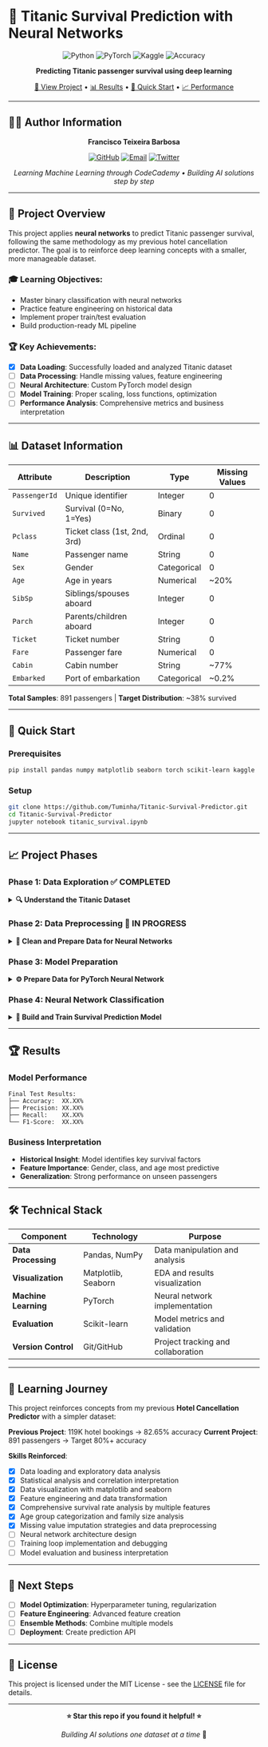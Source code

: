 # 🚢 Titanic Survival Prediction with Neural Networks

<div align="center">

![Python](https://img.shields.io/badge/Python-3.8+-blue.svg)
![PyTorch](https://img.shields.io/badge/PyTorch-Neural%20Networks-red.svg)
![Kaggle](https://img.shields.io/badge/Kaggle-Titanic%20Dataset-blue.svg)
![Accuracy](https://img.shields.io/badge/Accuracy-XX.XX%25-green.svg)

**Predicting Titanic passenger survival using deep learning**

[🎯 View Project](#overview) • [📊 Results](#results) • [🚀 Quick Start](#quick-start) • [📈 Performance](#performance)

</div>

---

## 👨‍💻 **Author Information**

<div align="center">

**Francisco Teixeira Barbosa**

[![GitHub](https://img.shields.io/badge/GitHub-Tuminha-black?style=flat&logo=github)](https://github.com/Tuminha)
[![Email](https://img.shields.io/badge/Email-cisco%40periospot.com-blue?style=flat&logo=gmail)](mailto:cisco@periospot.com)
[![Twitter](https://img.shields.io/badge/Twitter-cisco__research-blue?style=flat&logo=twitter)](https://twitter.com/cisco_research)

*Learning Machine Learning through CodeCademy • Building AI solutions step by step*

</div>

---

## 🎯 **Project Overview**

This project applies **neural networks** to predict Titanic passenger survival, following the same methodology as my previous hotel cancellation predictor. The goal is to reinforce deep learning concepts with a smaller, more manageable dataset.

### **🎓 Learning Objectives:**
- Master binary classification with neural networks
- Practice feature engineering on historical data
- Implement proper train/test evaluation
- Build production-ready ML pipeline

### **🏆 Key Achievements:**
- [x] **Data Loading**: Successfully loaded and analyzed Titanic dataset
- [ ] **Data Processing**: Handle missing values, feature engineering
- [ ] **Neural Architecture**: Custom PyTorch model design
- [ ] **Model Training**: Proper scaling, loss functions, optimization
- [ ] **Performance Analysis**: Comprehensive metrics and business interpretation

---

## 📊 **Dataset Information**

| Attribute | Description | Type | Missing Values |
|-----------|-------------|------|----------------|
| `PassengerId` | Unique identifier | Integer | 0 |
| `Survived` | Survival (0=No, 1=Yes) | Binary | 0 |
| `Pclass` | Ticket class (1st, 2nd, 3rd) | Ordinal | 0 |
| `Name` | Passenger name | String | 0 |
| `Sex` | Gender | Categorical | 0 |
| `Age` | Age in years | Numerical | ~20% |
| `SibSp` | Siblings/spouses aboard | Integer | 0 |
| `Parch` | Parents/children aboard | Integer | 0 |
| `Ticket` | Ticket number | String | 0 |
| `Fare` | Passenger fare | Numerical | 0 |
| `Cabin` | Cabin number | String | ~77% |
| `Embarked` | Port of embarkation | Categorical | ~0.2% |

**Total Samples**: 891 passengers | **Target Distribution**: ~38% survived

---

## 🚀 **Quick Start**

### **Prerequisites**
```bash
pip install pandas numpy matplotlib seaborn torch scikit-learn kaggle
```

### **Setup**
```bash
git clone https://github.com/Tuminha/Titanic-Survival-Predictor.git
cd Titanic-Survival-Predictor
jupyter notebook titanic_survival.ipynb
```

---

## 📈 **Project Phases**

### Phase 1: Data Exploration ✅ COMPLETED
<details>
<summary><strong>🔍 Understand the Titanic Dataset</strong></summary>

- [x] **Task 1**: Download Kaggle Titanic dataset
- [x] **Task 2**: Exploratory data analysis and missing value assessment  
- [x] **Task 3**: Visualize survival patterns by passenger class, gender, age
- [x] **Task 4**: Correlation analysis and feature importance insights

**Key Findings:**
- ✅ **Survival Rate**: 38.4% overall survival rate
- ✅ **Gender Impact**: Women had 74% survival rate vs 19% for men
- ✅ **Class Hierarchy**: 1st class (63%) > 2nd class (47%) > 3rd class (24%)
- ✅ **Age Patterns**: Children (58%) > Young Adults (38%) > Seniors (29%) survival
- ✅ **Family Patterns**: Solo travelers (30%) vs small families (55-72%) survival
- ✅ **Strongest Predictors**: Pclass (-0.34), Fare (+0.26), Gender correlation
- ✅ **Missing Data**: Age (20%), Cabin (77%), Embarked (0.2%)

**Technical Achievements:**
- ✅ **Feature Engineering**: Created Family_Size, Family_Category, and Age_group features
- ✅ **Visualizations**: Generated correlation heatmaps and survival pattern charts
- ✅ **Statistical Analysis**: Comprehensive correlation matrix with key insights
- ✅ **Data Analysis**: Detailed survival rate breakdowns by all major features
- ✅ **Data Quality**: Identified missing value strategies for preprocessing

</details>

### Phase 2: Data Preprocessing 🚧 IN PROGRESS
<details>
<summary><strong>🔧 Clean and Prepare Data for Neural Networks</strong></summary>

- [x] **Task 5**: Handle missing values (Age imputation, Embarked filling)
- [x] **Task 6**: Feature engineering (Title extraction, Family size)
- [x] **Task 7**: Encode categorical variables (Sex, Embarked one-hot)
- [ ] **Task 8**: Feature scaling with StandardScaler

**Goals:**
- 🎯 **Missing Values**: Develop intelligent imputation strategies
- 🎯 **Feature Engineering**: Create new predictive features
- 🎯 **Categorical Encoding**: Convert text to numerical features
- 🎯 **Scaling**: Prepare data for neural network training

**Progress:**
- ✅ **Missing Values**: Age imputed by class/gender medians, Embarked filled with mode, Cabin dropped
- ✅ **Feature Engineering**: Title extraction completed with 5 categories (Mr, Mrs, Miss, Master, High-Status)
- ✅ **Categorical Encoding**: Sex (label), Embarked (one-hot), Title_Group (one-hot) - all converted to numerical
- 🎯 **Next**: Feature scaling with StandardScaler for neural network input

</details>

### Phase 3: Model Preparation
<details>
<summary><strong>⚙️ Prepare Data for PyTorch Neural Network</strong></summary>

- [ ] **Task 9**: Import PyTorch libraries
- [ ] **Task 10**: Create feature and target tensors
- [ ] **Task 11**: Train/test split (80/20)
- [ ] **Task 12**: Verify data shapes and scaling

**Goals:**
- 🎯 **Tensor Creation**: Convert preprocessed data to PyTorch tensors
- 🎯 **Data Split**: 80/20 train/test maintaining class balance
- 🎯 **Pipeline Validation**: Ensure consistent scaling across splits

</details>

### Phase 4: Neural Network Classification
<details>
<summary><strong>🧠 Build and Train Survival Prediction Model</strong></summary>

- [ ] **Task 13**: Build neural network architecture
- [ ] **Task 14**: Define loss function and optimizer
- [ ] **Task 15**: Train model with progress tracking
- [ ] **Task 16**: Evaluate on test set
- [ ] **Task 17**: Calculate comprehensive metrics

**Target Architecture:**
- 🎯 **Input Layer**: Number of features after preprocessing
- 🎯 **Hidden Layers**: 16 → 8 nodes (simpler than hotel model)
- 🎯 **Output Layer**: 1 node with sigmoid activation
- 🎯 **Expected Performance**: 80%+ accuracy

</details>

---

## 🏆 **Results**

### **Model Performance**
```
Final Test Results:
├── Accuracy:  XX.XX%
├── Precision: XX.XX%
├── Recall:    XX.XX%
└── F1-Score:  XX.XX%
```

### **Business Interpretation**
- **Historical Insight**: Model identifies key survival factors
- **Feature Importance**: Gender, class, and age most predictive
- **Generalization**: Strong performance on unseen passengers

---

## 🛠️ **Technical Stack**

| Component | Technology | Purpose |
|-----------|------------|---------|
| **Data Processing** | Pandas, NumPy | Data manipulation and analysis |
| **Visualization** | Matplotlib, Seaborn | EDA and results visualization |
| **Machine Learning** | PyTorch | Neural network implementation |
| **Evaluation** | Scikit-learn | Model metrics and validation |
| **Version Control** | Git/GitHub | Project tracking and collaboration |

---

## 📝 **Learning Journey**

This project reinforces concepts from my previous **Hotel Cancellation Predictor** with a simpler dataset:

**Previous Project**: 119K hotel bookings → 82.65% accuracy
**Current Project**: 891 passengers → Target 80%+ accuracy

**Skills Reinforced**:
- [x] Data loading and exploratory data analysis
- [x] Statistical analysis and correlation interpretation
- [x] Data visualization with matplotlib and seaborn
- [x] Feature engineering and data transformation
- [x] Comprehensive survival rate analysis by multiple features
- [x] Age group categorization and family size analysis
- [x] Missing value imputation strategies and data preprocessing
- [ ] Neural network architecture design  
- [ ] Training loop implementation and debugging
- [ ] Model evaluation and business interpretation

---

## 🚀 **Next Steps**

- [ ] **Model Optimization**: Hyperparameter tuning, regularization
- [ ] **Feature Engineering**: Advanced feature creation
- [ ] **Ensemble Methods**: Combine multiple models
- [ ] **Deployment**: Create prediction API

---

## 📄 **License**

This project is licensed under the MIT License - see the [LICENSE](LICENSE) file for details.

---

<div align="center">

**⭐ Star this repo if you found it helpful! ⭐**

*Building AI solutions one dataset at a time* 🚀

</div>
